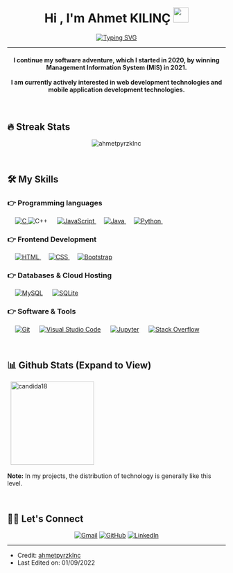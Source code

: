 <h1 align="center">Hi , I'm Ahmet KILINÇ <img src="https://media.giphy.com/media/hvRJCLFzcasrR4ia7z/giphy.gif" width="35"></h1>
<p align="center">
<a href="https://git.io/typing-svg"><img src="https://readme-typing-svg.herokuapp.com?color=F3F1F7&lines=MIS+and+Computer+Science+Student;Web+and+Mobile-App+Developer;Always+learning+new+things" alt="Typing SVG" /></a>
</a>
</p>
<hr/>
<h4 align="center">I continue my software adventure, which I started in 2020, by winning Management Information System (MIS) in 2021.
<br>
<br>
I am currently actively interested in web development technologies and mobile application development technologies.
</h4>
<br>


## 🔥 Streak Stats
<p align="center"><img src="https://github-readme-streak-stats.herokuapp.com/?user=ahmetpyrzklnc&theme=algolia" alt="ahmetpyrzklnc"  /></p>
<br>

## 🛠️ My Skills

### 👉 Programming languages

<p align="left"> 
  &emsp; 
  <a href="https://www.w3schools.com/cpp/" target="_blank"> 
    <a href="https://www.csharpprogramming.com/" target="_blank"> 
    <img alt="C" src="https://img.shields.io/badge/Csharp%20-%232370ED.svg?logo=c&logoColor=white">
  </a> 
    <img alt="C++" src="https://img.shields.io/badge/C++%20-%2300599C.svg?logo=c%2B%2B&logoColor=white">
  </a> 
  &emsp;
  <a href="https://developer.mozilla.org/en-US/docs/Web/JavaScript" target="_blank"> 
     <img alt="JavaScript" src="https://img.shields.io/badge/JavaScript%20-%23F7DF1E.svg?logo=javascript&logoColor=black">
   </a>
  &emsp;
  <a href="https://www.java.com" target="_blank"> 
    <img alt="Java" src="https://img.shields.io/badge/Java-%23007396.svg?logo=java&logoColor=white">
  </a>
  &emsp;
   <a href="https://www.python.org" target="_blank">
    <img alt="Python" src="https://img.shields.io/badge/Python%20-%2314354C.svg?logo=python&logoColor=white">
  </a>
  &emsp;

</p>

### 👉 Frontend Development
<p align="left"> 
  &emsp; 
  <a href="https://www.w3.org/html/" target="_blank"> 
   <img alt="HTML" src="https://img.shields.io/badge/HTML5%20-%23E34F26.svg?logo=html5&logoColor=white">
  </a>   
  &emsp;
  <a href="https://www.w3schools.com/css/" target="_blank">
    <img alt="CSS" src="https://img.shields.io/badge/CSS%20-%231572B6.svg?logo=css3&logoColor=white">
  </a> 
   &emsp;
  <a href="https://getbootstrap.com" target="_blank"> 
    <img alt="Bootstrap" src="https://img.shields.io/badge/Bootstrap-%23563D7C.svg?style=flat&logo=bootstrap&logoColor=white"/>
  </a>
</p>

### 👉 Databases & Cloud Hosting
<p align="left">
  &emsp;
    <a href="https://www.mysql.com/"><img alt="MySQL" src="https://img.shields.io/badge/MySQL-%2300f.svg?style=flat&llogo=mysql&logoColor=white"></a>
  &emsp;
    <a href="https://www.sqlite.org/"><img alt="SQLite" src ="https://img.shields.io/badge/sqlite-%2307405e.svg?style=flat&logo=sqlite&logoColor=white"/></a>
 </p>
  
<p align="left">
 
  

 ### 👉 Software & Tools
 
<p>
&emsp;
    <a href="#"><img alt="Git" src="https://img.shields.io/badge/Git%20-%23F05033.svg?logo=git&logoColor=white"></a>
  &emsp;
    <a href="#"><img alt="Visual Studio Code" src="https://img.shields.io/badge/Visual%20Studio%20Code-0078d7.svg?logo=visual-studio-code&logoColor=white"></a>
  &emsp;
    <a href="#"><img alt="Jupyter" src="https://img.shields.io/badge/Jupyter%20-%23F37626.svg?logo=Jupyter&logoColor=white"></a>
  &emsp;
    <a href="#"><img alt="Stack Overflow" src="https://img.shields.io/badge/-Stack%20Overflow-FE7A16?logo=stack-overflow&logoColor=white"></a>
  &emsp;
</p>

<br/>

## 📊 Github Stats (Expand to View) 



  &nbsp;
	  <img src="https://github-readme-stats.vercel.app/api/top-langs?username=ahmetpyrzklnc&show_icons=true&locale=en&layout=compact&theme=algolia" alt="candida18" height="192px"/>
  <br/>
  </p>
  <b>Note:</b> In my projects, the distribution of technology is generally like this level.
  </p>
</details>

<br/>

## 🙋‍♀️ Let's Connect
<p align="center">
	<a href="mailto:ahmetklnc.software@gmail.com"><img src="https://img.icons8.com/bubbles/50/000000/gmail.png" alt="Gmail"/></a>
	<a href="https://github.com/ahmetpyrzklnc"><img src="https://img.icons8.com/bubbles/50/000000/github.png" alt="GitHub"/></a>
	<a href="https://www.linkedin.com/in/ahmet-k%C4%B1l%C4%B1n%C3%A7-1040pyrz"><img src="https://img.icons8.com/bubbles/50/000000/linkedin.png" alt="LinkedIn"/></a>	
</p>

<hr/>

* Credit: [ahmetpyrzklnc](https://github.com/ahmetpyrzklnc)
* Last Edited on: 01/09/2022


